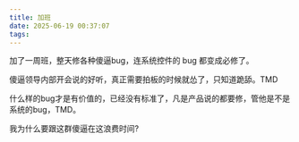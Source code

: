 ```yaml
---
title: 加班
date: 2025-06-19 00:37:07
tags:
---
```


加了一周班，整天修各种傻逼bug，连系统控件的 bug 都变成必修了。

傻逼领导内部开会说的好听，真正需要拍板的时候就怂了，只知道跪舔。TMD

什么样的bug才是有价值的，已经没有标准了，凡是产品说的都要修，管他是不是系统的bug，TMD。

我为什么要跟这群傻逼在这浪费时间?
